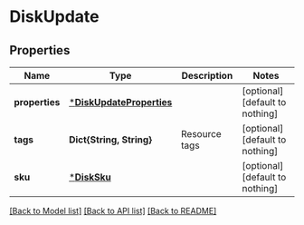 # DiskUpdate


## Properties
Name | Type | Description | Notes
------------ | ------------- | ------------- | -------------
**properties** | [***DiskUpdateProperties**](DiskUpdateProperties.md) |  | [optional] [default to nothing]
**tags** | **Dict{String, String}** | Resource tags | [optional] [default to nothing]
**sku** | [***DiskSku**](DiskSku.md) |  | [optional] [default to nothing]


[[Back to Model list]](../README.md#models) [[Back to API list]](../README.md#api-endpoints) [[Back to README]](../README.md)


